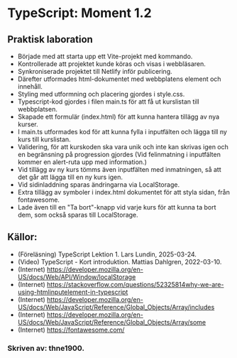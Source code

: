 # TypeScript: Moment 1.2
## Praktisk laboration

- Började med att starta upp ett Vite-projekt med kommando.
- Kontrollerade att projektet kunde köras och visas i webbläsaren. 
- Synkroniserade projektet till Netlify inför publicering.  
- Därefter utformades html-dokumentet med webbplatens element och innehåll.
- Styling med utformning och placering gjordes i style.css.
- Typescript-kod gjordes i filen main.ts för att få ut kurslistan till webbplatsen. 
- Skapade ett formulär (index.html) för att kunna hantera tillägg av nya kurser. 
- I main.ts utformades kod för att kunna fylla i inputfälten och lägga till ny kurs till kurslistan. 
- Validering, för att kurskoden ska vara unik och inte kan skrivas igen och en begränsning på progression gjordes (Vid felinmatning i inputfälten kommer en alert-ruta upp med information.)
- Vid tillägg av ny kurs tömms även inputfälten med inmatningen, så att det går att lägga till en ny kurs igen. 
- Vid sidinladdning sparas ändringarna via LocalStorage. 
- Extra tillägg av symboler i index.html dokumentet för att styla sidan, från fontawesome.
- Lade även till en "Ta bort"-knapp vid varje kurs för att kunna ta bort dem, som också sparas till LocalStorage.  
 


## Källor:
- (Föreläsning) TypeScript Lektion 1. Lars Lundin, 2025-03-24.
- (Video) TypeScript - Kort introduktion. Mattias Dahlgren, 2022-03-10.
- (Internet) https://developer.mozilla.org/en-US/docs/Web/API/Window/localStorage
- (Internet) https://stackoverflow.com/questions/52325814why-we-are-using-htmlinputelement-in-typescript 
- (Internet) https://developer.mozilla.org/en-US/docs/Web/JavaScript/Reference/Global_Objects/Array/includes
- (Internet) https://developer.mozilla.org/en-US/docs/Web/JavaScript/Reference/Global_Objects/Array/some
- (Internet) https://fontawesome.com/

### Skriven av: thne1900. 